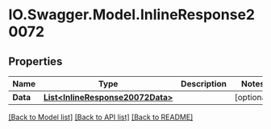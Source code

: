 # IO.Swagger.Model.InlineResponse20072
## Properties

Name | Type | Description | Notes
------------ | ------------- | ------------- | -------------
**Data** | [**List&lt;InlineResponse20072Data&gt;**](InlineResponse20072Data.md) |  | [optional] 

[[Back to Model list]](../README.md#documentation-for-models) [[Back to API list]](../README.md#documentation-for-api-endpoints) [[Back to README]](../README.md)

